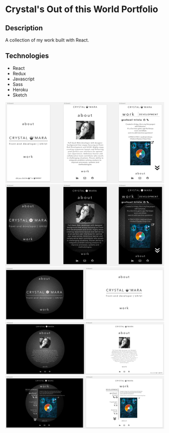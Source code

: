 # Crystal's Out of this World Portfolio

## Description
A collection of my work built with React. 

## Technologies
- React
- Redux
- Javascript
- Sass
- Heroku
- Sketch

![alt text](src/images/portfolio-sketch-mobile-1.png)
![alt text](src/images/portfolio-sketch-mobile-2.png)
![alt text](src/images/portfolio-home.png)
![alt text](src/images/portfolio-about.png)
![alt text](src/images/portfolio-content.png)
